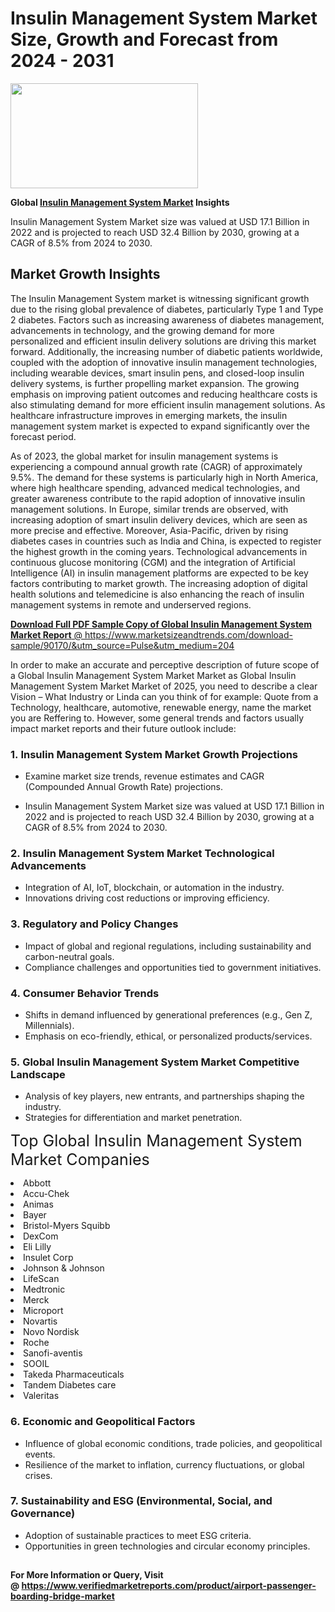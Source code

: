 <H1>Insulin Management System Market Size, Growth and Forecast from 2024 - 2031</H1><img class="aligncenter size-medium wp-image-584254" src="https://thirdeyenews.in/wp-content/uploads/2024/09/Global-Market-Research-300x168.jpeg" alt="" width="300" height="168" /><p><strong>Global&nbsp;<a href="https://www.marketsizeandtrends.com/download-sample/90170/&amp;utm_source=Pulse&amp;utm_medium=204">Insulin Management System Market</a> Insights</strong></p><p>Insulin Management System Market size was valued at USD 17.1 Billion in 2022 and is projected to reach USD 32.4 Billion by 2030, growing at a CAGR of 8.5% from 2024 to 2030.</p><p><h2>Market Growth Insights</h2> <p>The Insulin Management System market is witnessing significant growth due to the rising global prevalence of diabetes, particularly Type 1 and Type 2 diabetes. Factors such as increasing awareness of diabetes management, advancements in technology, and the growing demand for more personalized and efficient insulin delivery solutions are driving this market forward. Additionally, the increasing number of diabetic patients worldwide, coupled with the adoption of innovative insulin management technologies, including wearable devices, smart insulin pens, and closed-loop insulin delivery systems, is further propelling market expansion. The growing emphasis on improving patient outcomes and reducing healthcare costs is also stimulating demand for more efficient insulin management solutions. As healthcare infrastructure improves in emerging markets, the insulin management system market is expected to expand significantly over the forecast period. <a href="#"></a></p> <p>As of 2023, the global market for insulin management systems is experiencing a compound annual growth rate (CAGR) of approximately 9.5%. The demand for these systems is particularly high in North America, where high healthcare spending, advanced medical technologies, and greater awareness contribute to the rapid adoption of innovative insulin management solutions. In Europe, similar trends are observed, with increasing adoption of smart insulin delivery devices, which are seen as more precise and effective. Moreover, Asia-Pacific, driven by rising diabetes cases in countries such as India and China, is expected to register the highest growth in the coming years. Technological advancements in continuous glucose monitoring (CGM) and the integration of Artificial Intelligence (AI) in insulin management platforms are expected to be key factors contributing to market growth. The increasing adoption of digital health solutions and telemedicine is also enhancing the reach of insulin management systems in remote and underserved regions. <p><a href="#"></p><p><span class=""><strong>Download Full PDF Sample Copy of Global Insulin Management System Market Report</strong> @ <a href="https://www.marketsizeandtrends.com/download-sample/90170/&amp;utm_source=Pulse&amp;utm_medium=204" target="_blank">https://www.marketsizeandtrends.com/download-sample/90170/&amp;utm_source=Pulse&amp;utm_medium=204</a></span></p><p>In order to make an accurate and perceptive description of future scope of a Global&nbsp;Insulin Management System Market Market as Global&nbsp;Insulin Management System Market Market of 2025, you need to describe a clear Vision &ndash; What Industry or Linda can you think of for example: Quote from a Technology, healthcare, automotive, renewable energy, name the market you are Reffering to. However, some general trends and factors usually impact market reports and their future outlook include:</p><h3>1.&nbsp;<strong>Insulin Management System Market Growth Projections</strong></h3><ul><li>Examine market size trends, revenue estimates and CAGR (Compounded Annual Growth Rate) projections.</li><li><p>Insulin Management System Market size was valued at USD 17.1 Billion in 2022 and is projected to reach USD 32.4 Billion by 2030, growing at a CAGR of 8.5% from 2024 to 2030.</p></li></ul><h3>2.&nbsp;<strong>Insulin Management System Market Technological Advancements</strong></h3><ul><li>Integration of AI, IoT, blockchain, or automation in the industry.</li><li>Innovations driving cost reductions or improving efficiency.</li></ul><h3>3.&nbsp;<strong>Regulatory and Policy Changes</strong></h3><ul><li>Impact of global and regional regulations, including sustainability and carbon-neutral goals.</li><li>Compliance challenges and opportunities tied to government initiatives.</li></ul><h3>4.&nbsp;<strong>Consumer Behavior Trends</strong></h3><ul><li>Shifts in demand influenced by generational preferences (e.g., Gen Z, Millennials).</li><li>Emphasis on eco-friendly, ethical, or personalized products/services.</li></ul><h3>5.&nbsp;<strong>Global Insulin Management System Market Competitive Landscape</strong></h3><ul><li>Analysis of key players, new entrants, and partnerships shaping the industry.</li><li>Strategies for differentiation and market penetration.</li></ul><p data-pm-slice="1 1 []"><span style="color: inherit; font-family: inherit; font-size: 25px;">Top Global Insulin Management System Market Companies</span></p><div class="" data-test-id=""><p><li>Abbott</li><li> Accu-Chek</li><li> Animas</li><li> Bayer</li><li> Bristol-Myers Squibb</li><li> DexCom</li><li> Eli Lilly</li><li> Insulet Corp</li><li> Johnson & Johnson</li><li> LifeScan</li><li> Medtronic</li><li> Merck</li><li> Microport</li><li> Novartis</li><li> Novo Nordisk</li><li> Roche</li><li> Sanofi-aventis</li><li> SOOIL</li><li> Takeda Pharmaceuticals</li><li> Tandem Diabetes care</li><li> Valeritas</li></p></div><h3>6.&nbsp;<strong>Economic and Geopolitical Factors</strong></h3><ul><li>Influence of global economic conditions, trade policies, and geopolitical events.</li><li>Resilience of the market to inflation, currency fluctuations, or global crises.</li></ul><h3>7.&nbsp;<strong>Sustainability and ESG (Environmental, Social, and Governance)</strong></h3><ul><li>Adoption of sustainable practices to meet ESG criteria.</li><li>Opportunities in green technologies and circular economy principles.</li></ul><h2><strong style="font-size: 14px;">For More Information or Query, Visit @&nbsp;</strong><a style="background-color: #ffffff; font-size: 14px;" href="https://www.marketsizeandtrends.com/report/insulin-management-system-market/" target="_blank">https://www.verifiedmarketreports.com/product/airport-passenger-boarding-bridge-market</a></h2>
